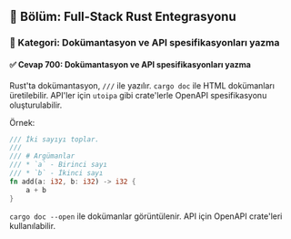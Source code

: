## 📘 Bölüm: Full-Stack Rust Entegrasyonu  
### 🔹 Kategori: Dokümantasyon ve API spesifikasyonları yazma  
#### ✅ Cevap 700: Dokümantasyon ve API spesifikasyonları yazma

Rust'ta dokümantasyon, `///` ile yazılır. `cargo doc` ile HTML dokümanları üretilebilir. API'ler için `utoipa` gibi crate'lerle OpenAPI spesifikasyonu oluşturulabilir.

Örnek:
```rust
/// İki sayıyı toplar.
///
/// # Argümanlar
/// * `a` - Birinci sayı
/// * `b` - İkinci sayı
fn add(a: i32, b: i32) -> i32 {
    a + b
}
```
`cargo doc --open` ile dokümanlar görüntülenir. API için OpenAPI crate'leri kullanılabilir.

